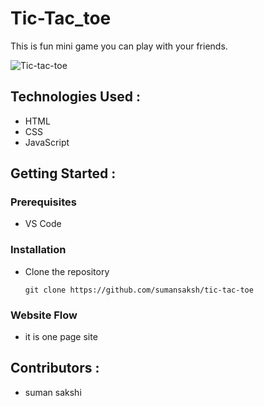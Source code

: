 # Tic-Tac_toe
This is fun mini game you can play with your friends.

![Tic-tac-toe](https://suman-s.netlify.app/images/tic_tack_toe.png)

## Technologies Used :
* HTML
* CSS
* JavaScript


## Getting Started :


### Prerequisites 
* VS Code


### Installation 
* Clone the repository
    ``` 
    git clone https://github.com/sumansaksh/tic-tac-toe
    ```
### Website Flow
* it is one page site

## Contributors :
* suman sakshi


 

